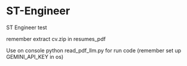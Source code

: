 # ST-Engineer
ST Engineer test

remember extract cv.zip in resumes_pdf

Use on console python read_pdf_llm.py for run code (remember set up GEMINI_API_KEY in os)
